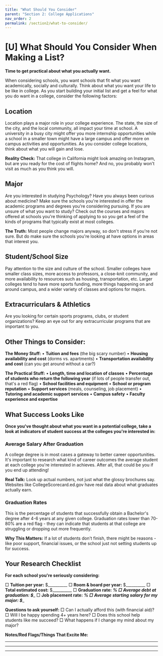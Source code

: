 ```yaml
---
title: "What Should You Consider"
parent: "Section 2: College Applications"
nav_order: 2
permalink: /section2/what-to-consider/
---
```


# [U] What Should You Consider When Making a List?

**Time to get practical about what you actually want.**

When considering schools, you want schools that fit what you want academically, socially and culturally. Think about what you want your life to be like in college. As you start building your initial list and get a feel for what you do want in a college, consider the following factors:

## Location
Location plays a major role in your college experience. The state, the size of the city, and the local community, all impact your time at school. A university in a busy city might offer you more internship opportunities while a school in a smaller town might have a large campus and offer more on campus activities and opportunities. As you consider college locations, think about what you will gain and lose.

**Reality Check:** That college in California might look amazing on Instagram, but are you ready for the cost of flights home? And no, you probably won't visit as much as you think you will.

## Major
Are you interested in studying Psychology? Have you always been curious about medicine? Make sure the schools you're interested in offer the academic programs and degrees you're considering pursuing. If you are unsure of what you want to study? Check out the courses and majors offered at schools you're thinking of applying to so you get a feel of the kinds of programs that typically exist at most colleges.

**The Truth:** Most people change majors anyway, so don't stress if you're not sure. But do make sure the schools you're looking at have options in areas that interest you.

## Student/School Size
Pay attention to the size and culture of the school. Smaller colleges have smaller class sizes, more access to professors, a close-knit community, and more availability to resources such as housing, transportation, etc. Larger colleges tend to have more sports funding, more things happening on and around campus, and a wider variety of classes and options for majors.

## Extracurriculars & Athletics
Are you looking for certain sports programs, clubs, or student organizations? Keep an eye out for any extracurricular programs that are important to you.

## Other Things to Consider:

**The Money Stuff:**
• **Tuition and fees** (the big scary number)
• **Housing availability and cost** (dorms vs. apartments)
• **Transportation availability and cost** (can you get around without a car?)

**The Practical Stuff:**
• **Length, time and location of classes**
• **Percentage of students who return the following year** (if lots of people transfer out, that's a red flag)
• **School facilities and equipment**
• **School or program reputation**
• **Support services** (meals, counseling, job placement)
• **Tutoring and academic support services**
• **Campus safety**
• **Faculty experience and expertise**

## What Success Looks Like

**Once you've thought about what you want in a potential college, take a look at indicators of student success at the colleges you're interested in:**

### Average Salary After Graduation
A college degree is in most cases a gateway to better career opportunities. It's important to research what kind of career outcomes the average student at each college you're interested in achieves. After all, that could be you if you end up attending!

**Real Talk:** Look up actual numbers, not just what the glossy brochures say. Websites like CollegeScorecard.ed.gov have real data about what graduates actually earn.

### Graduation Rates
This is the percentage of students that successfully obtain a Bachelor's degree after 4-6 years at any given college. Graduation rates lower than 70-80% are a red flag - they can indicate that students at that college are struggling or dropping out more frequently.

**Why This Matters:** If a lot of students don't finish, there might be reasons - like poor support, financial issues, or the school just not setting students up for success.

## Your Research Checklist

**For each school you're seriously considering:**

□ **Tuition per year:** $__________
□ **Room & board per year:** $__________
□ **Total estimated cost:** $__________
□ **Graduation rate:** _________%
□ **Average debt at graduation:** $__________
□ **Job placement rate:** _________%
□ **Average starting salary for my major:** $__________

**Questions to ask yourself:**
□ Can I actually afford this (with financial aid)?
□ Will I be happy spending 4+ years here?
□ Does this school help students like me succeed?
□ What happens if I change my mind about my major?

**Notes/Red Flags/Things That Excite Me:**

_________________________________________________

_________________________________________________

_________________________________________________
